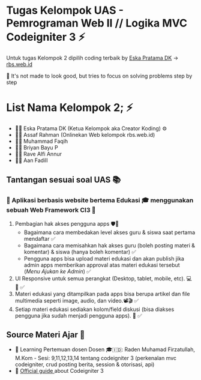 # Tugas Kelompok UAS - Pemrograman Web II // Logika MVC Codeigniter 3 ⚡️ 
Untuk tugas Kelompok 2 dipilih coding terbaik by [Eska Pratama DK](https://github.com/afrahman23/uaspemweb2) -> [rbs.web.id](https://rbs.web.id/)

🎯 It's not made to look good, but tries to focus on solving problems step by step


# List Nama Kelompok 2; ⚡️ 
- 🧑‍💻 Eska Pratama DK (Ketua Kelompok aka Creator Koding) ⚙
- 👨‍💻 Assaf Rahman (Onlinekan Web kelompok rbs.web.id)
- 👨‍💻 Muhammad Faqih
- 👨‍💻 Briyan Bayu P
- 👨‍💻 Rave Alfi Annur
- 👨‍💻 Aan Fadill

## Tantangan sesuai soal UAS 📚
### 🔗 Aplikasi berbasis website bertema Edukasi 🎓 menggunakan sebuah Web Framework CI3 🛫
1. Pembagian hak akses pengguna apps 🛡🔐
    - Bagaimana cara membedakan level akses guru & siswa saat pertama mendaftar ✅
    - Bagaimana cara memisahkan hak akses guru (boleh posting materi & komentar) & siswa (hanya boleh komentar) ✅
    - Pengguna apps bisa upload materi edukasi dan akan publish jika admin apps memberikan approval atas materi edukasi tersebut (_Menu Ajukan ke Admin_) ✅
2. UI Responsive untuk semua perangkat (Desktop, tablet, mobile, etc). 💻 📲 ✅
3. Materi edukasi yang ditampilkan pada apps bisa berupa artikel dan file multimedia seperti image, audio, dan video.📽🎬 ✅
4. Setiap materi edukasi sediakan kolom/field diskusi (bisa diakses pengguna jika sudah menjadi pengguna apps). 📝 ✅


## Source Materi Ajar 📡
- 📖 Learning Pertemuan dosen Dosen 🎓🇮🇩: Raden Muhamad Firzatullah, M.Kom - Sesi: 9,11,12,13,14 tentang codeigniter 3 (perkenalan mvc codeigniter, crud posting berita, session & otorisasi, api)
- 📕 [Official guide ](https://www.codeigniter.com/userguide3/tutorial/static_pages.html) about Codeigniter 3


